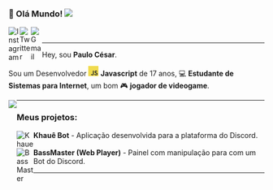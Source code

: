 ### 👋 Olá Mundo!  <img src="https://i.imgur.com/qfRWQvB.gif" width="24px">

<a target="_blank" href="https://www.instagram.com/opaulcj">
  <img align="left" alt="Instagram" width="22px" src="https://i.imgur.com/7GnNrAi.png" />
</a>
<a target="_blank" href="https://twitter.com/pauloodev">
  <img align="left" alt="Twitter" width="22px" src="https://i.imgur.com/iRNu7Ug.png" />
</a>
<a target="_blank" href="mailto:contato@pauloo.site">
  <img align="left" alt="Gmail" width="22px" src="https://i.imgur.com/zAiig9I.png" />
</a>

</br>

---

Hey, sou **Paulo César**.

Sou um Desenvolvedor <img src="https://raw.githubusercontent.com/github/explore/80688e429a7d4ef2fca1e82350fe8e3517d3494d/topics/javascript/javascript.png" width="20px"> **Javascript** de 17 anos, 💻 **Estudante de Sistemas para Internet**, um bom 🎮 **jogador de videogame**.

<img align="left" height="220" src="https://avatars.githubusercontent.com/pauloodev"/>


---

### **Meus projetos:**

<b>Khauê Bot</b> <a target="_blank" href="https://khaue.site">
<img align="left" alt="Khaue" width="33px" src="https://i.imgur.com/cPJ9kff.png" />
</a> - Aplicação desenvolvida para a plataforma do Discord.
</br></br>
<b>BassMaster (Web Player)</b> <a target="_blank" href="http://webplayer.bassmaster.ml/">
<img align="left" alt="BassMaster" width="33px" src="https://cdn.discordapp.com/avatars/731148307329712189/89c39ceaa662703dd88d9367e654a230.png?size=2048" />
</a> - Painel com manipulação para com um Bot do Discord.
 
---

<!--
**pauloodev/pauloodev** is a ✨ _special_ ✨ repository because its `README.md` (this file) appears on your GitHub profile.

Here are some ideas to get you started:

- 🔭 I’m currently working on ...
- 🌱 I’m currently learning ...
- 👯 I’m looking to collaborate on ...
- 🤔 I’m looking for help with ...
- 💬 Ask me about ...
- 📫 How to reach me: ...
- 😄 Pronouns: ...
- ⚡ Fun fact: ...
-->

